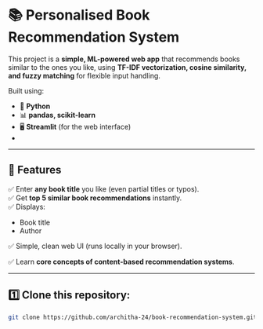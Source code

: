 # 📚 Personalised Book Recommendation System

This project is a **simple, ML-powered web app** that recommends books similar to the ones you like, using **TF-IDF vectorization, cosine similarity, and fuzzy matching** for flexible input handling.

Built using:
- 🐍 **Python**
- 📊 **pandas, scikit-learn**
- 🖥️ **Streamlit** (for the web interface)
- 
---

## 🚀 Features

✅ Enter **any book title** you like (even partial titles or typos).  
✅ Get **top 5 similar book recommendations** instantly.  
✅ Displays:
- Book title
- Author

✅ Simple, clean web UI (runs locally in your browser).

✅ Learn **core concepts of content-based recommendation systems**.


---


## 1️⃣ Clone this repository:

```bash
git clone https://github.com/architha-24/book-recommendation-system.git
